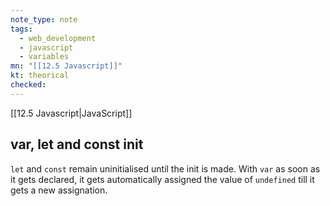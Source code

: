 ```yaml
---
note_type: note
tags:
  - web_development
  - javascript
  - variables
mn: "[[12.5 Javascript]]"
kt: theorical
checked: 
---
```

[[12.5 Javascript|JavaScript]]

## var, let and const init
`let` and `const` remain uninitialised until the init is made. With `var` as soon as it gets declared, it gets automatically assigned the value of `undefined` till it gets a new assignation. 

